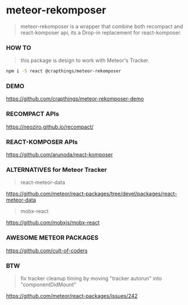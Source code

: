 # meteor-rekomposer

> meteor-rekomposer is a wrapper that combine both recompact and react-komposer api,
its a Drop-in replacement for react-komposer.

### HOW TO

> this package is design to work with Meteor's Tracker.

```bash
npm i -S react @crapthings/meteor-rekomposer
```

### DEMO

https://github.com/crapthings/meteor-rekomposer-demo

### RECOMPACT APIs

https://neoziro.github.io/recompact/

### REACT-KOMPOSER APIs

https://github.com/arunoda/react-komposer

### ALTERNATIVES for Meteor Tracker

> react-meteor-data

https://github.com/meteor/react-packages/tree/devel/packages/react-meteor-data

> mobx-react

https://github.com/mobxjs/mobx-react

### AWESOME METEOR PACKAGES

https://github.com/cult-of-coders

### BTW

> fix tracker cleanup timing by moving "tracker autorun" into "componentDidMount"

https://github.com/meteor/react-packages/issues/242
